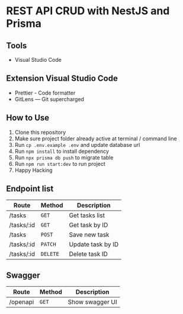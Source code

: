 # REST API CRUD with NestJS and Prisma

## Tools

- Visual Studio Code

## Extension Visual Studio Code

- Prettier - Code formatter
- GitLens — Git supercharged

## How to Use

1. Clone this repository
2. Make sure project folder already active at terminal / command line
3. Run `cp .env.example .env` and update database url
4. Run `npm install` to install dependency
5. Run `npx prisma db push` to migrate table
6. Run `npm run start:dev` to run project
7. Happy Hacking

## Endpoint list

| Route      | Method   | Description       |
| ---------- | -------- | ----------------- |
| /tasks     | `GET`    | Get tasks list    |
| /tasks/:id | `GET`    | Get task by ID    |
| /tasks     | `POST`   | Save new task     |
| /tasks/:id | `PATCH`  | Update task by ID |
| /tasks/:id | `DELETE` | Delete task ID    |

## Swagger

| Route    | Method | Description     |
| -------- | ------ | --------------- |
| /openapi | `GET`  | Show swagger UI |
